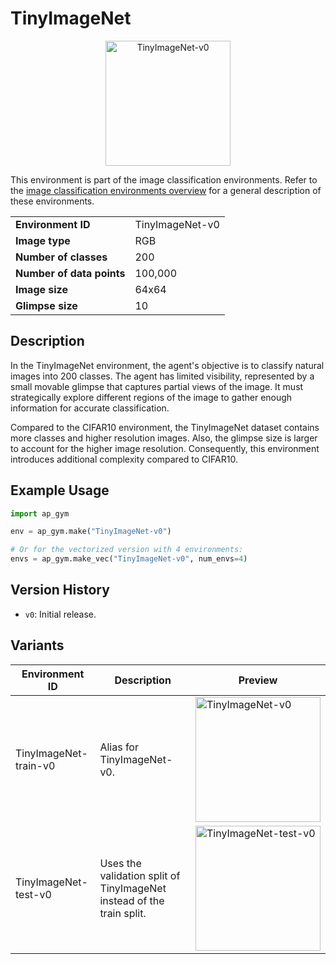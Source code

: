 # TinyImageNet

<p align="center"><img src="img/TinyImageNet-v0.gif" alt="TinyImageNet-v0" width="200px"/></p>

This environment is part of the image classification environments.
Refer to the [image classification environments overview](ImageClassification.md) for a general description of these environments.

|                           |                 |
|---------------------------|-----------------|
| **Environment ID**        | TinyImageNet-v0 |
| **Image type**            | RGB             |
| **Number of classes**     | 200             |
| **Number of data points** | 100,000         |
| **Image size**            | 64x64           |
| **Glimpse size**          | 10              |


## Description

In the TinyImageNet environment, the agent's objective is to classify natural images into 200 classes.
The agent has limited visibility, represented by a small movable glimpse that captures partial views of the image.
It must strategically explore different regions of the image to gather enough information for accurate classification.

Compared to the CIFAR10 environment, the TinyImageNet dataset contains more classes and higher resolution images.
Also, the glimpse size is larger to account for the higher image resolution.
Consequently, this environment introduces additional complexity compared to CIFAR10.

## Example Usage

```python
import ap_gym

env = ap_gym.make("TinyImageNet-v0")

# Or for the vectorized version with 4 environments:
envs = ap_gym.make_vec("TinyImageNet-v0", num_envs=4)
```

## Version History

- `v0`: Initial release.

## Variants

| Environment ID        | Description                                                           | Preview                                                                            |
|-----------------------|-----------------------------------------------------------------------|------------------------------------------------------------------------------------|
| TinyImageNet-train-v0 | Alias for TinyImageNet-v0.                                            | <img src="img/TinyImageNet-v0.gif" alt="TinyImageNet-v0" width="200px"/>           |
| TinyImageNet-test-v0  | Uses the validation split of TinyImageNet instead of the train split. | <img src="img/TinyImageNet-test-v0.gif" alt="TinyImageNet-test-v0" width="200px"/> |
